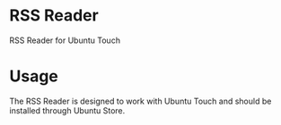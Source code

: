 # RSS Reader
RSS Reader for Ubuntu Touch

# Usage
The RSS Reader is designed to work with Ubuntu Touch and should be installed through Ubuntu Store.
